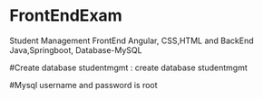 # FrontEndExam
Student Management FrontEnd Angular, CSS,HTML and BackEnd Java,Springboot, Database-MySQL

#Create database studentmgmt : 
create database studentmgmt

#Mysql username and password is root
